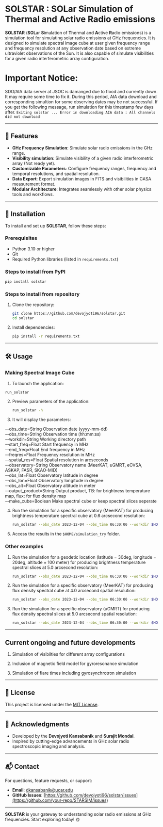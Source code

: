 
# SOLSTAR : SOLar Simulation of Thermal and Active Radio emissions

**SOLSTAR** (**SOL**ar **S**imulation of **T**hermal and **A**ctive **R**adio emissions) is a simulation tool for simulating solar radio emissions at GHz frequencies. It is designed to simulate spectral image cube at user given frequency range and frequency resolution at any observation date based on extreme ultraviolet observations of the Sun. It is also capable of simulate visibilities for a given radio interferometric array configuration.

# Important Notice: 

SDO/AIA data server at JSOC is damanged due to flood and currently down. It may require some time to fix it. During this period, AIA data download and corresponding simultion for some observing dates may be not successful. If you get the following message, run simulation for this timestamp few days after.
    ```
    Exiting solstar ...
    Error in downloading AIA data : All channels did not download
    ```
    
---

## 🌟 Features

- **GHz Frequency Simulation**: Simulate solar radio emissions in the GHz range.
- **Visibility simulation**: Simulate visibility of a given radio interferometric array (Not ready yet).
- **Customizable Parameters**: Configure frequency ranges, frequency and temporal resolutions, and spatial resolution. 
- **Data Export**: Export simulation images in FITS and visibilities in CASA measurement format.
- **Modular Architecture**: Integrates seamlessly with other solar physics tools and workflows.

---

## 🚀 Installation

To install and set up **SOLSTAR**, follow these steps:

### Prerequisites
- Python 3.10 or higher
- Git
- Required Python libraries (listed in `requirements.txt`)

### Steps to install from PyPI
   ```bash
   pip install solstar
   ```

### Steps to install from repository

1. Clone the repository:
   ```bash
   git clone https://github.com/devojyoti96/solstar.git
   cd solstar
   ```

2. Install dependencies:
   ```bash
   pip install -r requirements.txt
   ```
---

## 🛠️ Usage

### Making Spectral Image Cube

1.  To launch the application:
   ```bash
   run_solstar 
   ```
   
2. Preview parameters of the application:
   ```bash
   run_solstar -h
   ```
  
3. It will display the parameters:  

  --obs_date=String     Observation date (yyyy-mm-dd)  
  --obs_time=String     Observation time (hh:mm:ss)  
  --workdir=String      Working directory path  
  --start_freq=Float    Start frequency in MHz  
  --end_freq=Float      End frequency in MHz  
  --freqres=Float       Frequency resolution in MHz  
  --spatial_res=Float   Spatial resolution in arcseconds  
  --observatory=String  Observatory name (MeerKAT, uGMRT, eOVSA, ASKAP, FASR, SKAO-MID)  
  --obs_lat=Float       Observatory latitude in degree  
  --obs_lon=Float       Observatory longitude in degree  
  --obs_alt=Float       Observatory altitude in meter  
  --output_product=String Output product, TB: for brightness temperature map, flux: for flux density map  
  --make_cube=Boolean   Make spectral cube or keep spectral slices seperate
  
4. Run the simulation for a specific observatory (MeerKAT) for producing brightness temperature spectral cube at 0.6 arcsecond resolution:
   ```bash
   run_solstar --obs_date 2023-12-04 --obs_time 06:30:00 --workdir $HOME/simulation_try --start_freq 850 --end_freq 1700 --freqres 10.0 --spatial_res 0.6 --observatory MeerKAT --output_product TB --make_cube True
   ```
5. Access the results in the `$HOME/simulation_try` folder.

### Other examples
1. Run the simulation for a geodetic location (latitude = 30deg, longitude = 20deg, altitude = 100 meter) for producing brightness temperature spectral slices at 5.0 arcsecond resolution:
   ```bash
   run_solstar --obs_date 2023-12-04 --obs_time 06:30:00 --workdir $HOME/simulation_try --start_freq 850 --end_freq 1700 --freqres 10.0 --obs_lat 30.0  --obs_lon 20.0 --obs_alt 100.0 output_product TB --make_cube False
   ```
   
2. Run the simulation for a specific observatory (MeerKAT) for producing flux density spectral cube at 4.0 arcsecond spatial resolution:
   ```bash
   run_solstar --obs_date 2023-12-04 --obs_time 06:30:00 --workdir $HOME/simulation_try --start_freq 850 --end_freq 1700 --freqres 10.0 --spatial_res 4.0 --observatory MeerKAT --output_product flux --make_cube True
   ```
3. Run the simulation for a specific observatory (uGMRT) for producing flux density spectral slices at 5.0 arcsecond spatial resolution:
   ```bash
   run_solstar --obs_date 2023-12-04 --obs_time 06:30:00 --workdir $HOME/simulation_try --start_freq 850 --end_freq 1700 --freqres 10.0 --observatory uGMRT --output_product flux --make_cube False
   ```
---

## Current ongoing and future developments

1. Simulation of visibilties for different array configurations

2. Inclusion of magnetic field model for gyroresonance simulation

3. Simulation of flare times including gyrosynchrotron simulation

---

## 📜 License

This project is licensed under the [MIT License](LICENSE).

---

## 🙌 Acknowledgments

- Developed by the **Devojyoti Kansabanik** and **Surajit Mondal**.
- Inspired by cutting-edge advancements in GHz solar radio spectroscopic imaging and analysis.

---

## 📬 Contact

For questions, feature requests, or support:
- **Email**: dkansabanik@ucar.edu
- **GitHub Issues**: [https://github.com/devojyoti96/solstar/issues](https://github.com/your-repo/STARSIM/issues)

---

**SOLSTAR** is your gateway to understanding solar radio emissions at GHz frequencies. Start exploring today! 🌞

